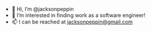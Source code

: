 - 👋 Hi, I’m @jacksonpeppin
- 👀 I’m interested in  finding work as a software engineer!
- 📫 I can be reached at jacksonpeppin@gmail.com

<!---
jacksonpeppin/jacksonpeppin is a ✨ special ✨ repository because its `README.md` (this file) appears on your GitHub profile.
You can click the Preview link to take a look at your changes.
--->
